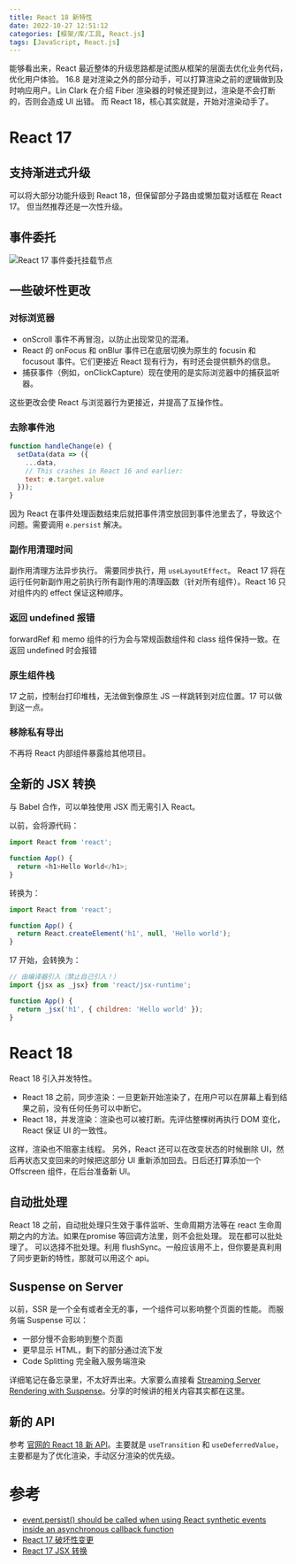 ```yaml
---
title: React 18 新特性
date: 2022-10-27 12:51:12
categories: [框架/库/工具, React.js]
tags: [JavaScript, React.js]
---
```


能够看出来，React 最近整体的升级思路都是试图从框架的层面去优化业务代码，优化用户体验。
16.8 是对渲染之外的部分动手，可以打算渲染之前的逻辑做到及时响应用户。Lin Clark 在介绍 Fiber 渲染器的时候还提到过，渲染是不会打断的，否则会造成 UI 出错。
而 React 18，核心其实就是，开始对渲染动手了。

# React 17

## 支持渐进式升级

可以将大部分功能升级到 React 18，但保留部分子路由或懒加载对话框在 React 17。
但当然推荐还是一次性升级。

## 事件委托

![React 17 事件委托挂载节点](https://wx1.sinaimg.cn/mw2000/7b1152ffly1h7jr9v1w8rj22p4234x6r.jpg)

## 一些破坏性更改

### 对标浏览器

* onScroll 事件不再冒泡，以防止出现常见的混淆。
* React 的 onFocus 和 onBlur 事件已在底层切换为原生的 focusin 和 focusout 事件。它们更接近 React 现有行为，有时还会提供额外的信息。
* 捕获事件（例如，onClickCapture）现在使用的是实际浏览器中的捕获监听器。

这些更改会使 React 与浏览器行为更接近，并提高了互操作性。

### 去除事件池

``` JavaScript
function handleChange(e) {
  setData(data => ({
    ...data,
    // This crashes in React 16 and earlier:
    text: e.target.value
  }));
}
```

因为 React 在事件处理函数结束后就把事件清空放回到事件池里去了，导致这个问题。需要调用 `e.persist` 解决。

### 副作用清理时间

副作用清理方法异步执行。
需要同步执行，用 `useLayoutEffect`。
React 17 将在运行任何新副作用之前执行所有副作用的清理函数（针对所有组件）。React 16 只对组件内的 effect 保证这种顺序。

### 返回 undefined 报错

forwardRef 和 memo 组件的行为会与常规函数组件和 class 组件保持一致。在返回 undefined 时会报错

### 原生组件栈

17 之前，控制台打印堆栈，无法做到像原生 JS 一样跳转到对应位置。17 可以做到这一点。

### 移除私有导出

不再将 React 内部组件暴露给其他项目。

## 全新的 JSX 转换

与 Babel 合作，可以单独使用 JSX 而无需引入 React。

以前，会将源代码：

``` JavaScript
import React from 'react';

function App() {
  return <h1>Hello World</h1>;
}
```

转换为：

``` JavaScript
import React from 'react';

function App() {
  return React.createElement('h1', null, 'Hello world');
}
```

17 开始，会转换为：

``` JavaScript
// 由编译器引入（禁止自己引入！）
import {jsx as _jsx} from 'react/jsx-runtime';

function App() {
  return _jsx('h1', { children: 'Hello world' });
}
```

# React 18

React 18 引入并发特性。
* React 18 之前，同步渲染：一旦更新开始渲染了，在用户可以在屏幕上看到结果之前，没有任何任务可以中断它。
* React 18，并发渲染：渲染也可以被打断。先评估整棵树再执行 DOM 变化，React 保证 UI 的一致性。

这样，渲染也不阻塞主线程。
另外，React 还可以在改变状态的时候删除 UI，然后再状态又变回来的时候把这部分 UI 重新添加回去。日后还打算添加一个 Offscreen 组件，在后台准备新 UI。

## 自动批处理

React 18 之前，自动批处理只生效于事件监听、生命周期方法等在 react 生命周期之内的方法。如果在promise 等回调方法里，则不会批处理。
现在都可以批处理了。
可以选择不批处理。利用 flushSync。一般应该用不上，但你要是真利用了同步更新的特性，那就可以用这个 api。

## Suspense on Server

以前，SSR 是一个全有或者全无的事，一个组件可以影响整个页面的性能。
而服务端 Suspense 可以：

* 一部分慢不会影响到整个页面
* 更早显示 HTML，剩下的部分通过流下发
* Code Splitting 完全融入服务端渲染

详细笔记在备忘录里，不太好弄出来。大家要么直接看 [Streaming Server Rendering with Suspense](https://reactjs.org/blog/2021/12/17/react-conf-2021-recap.html#streaming-server-rendering-with-suspense)。分享的时候讲的相关内容其实都在这里。

## 新的 API

参考 [官网的 React 18 新 API](https://zh-hans.reactjs.org/blog/2022/03/29/react-v18.html#new-feature-automatic-batching)。主要就是 `useTransition` 和 `useDeferredValue`，主要都是为了优化渲染，手动区分渲染的优先级。

# 参考

* [event.persist() should be called when using React synthetic events inside an asynchronous callback function](https://deepscan.io/docs/rules/react-missing-event-persist)
* [React 17 破坏性变更](https://zh-hans.reactjs.org/blog/2020/08/10/react-v17-rc.html#other-breaking-changes)
* [React 17 JSX 转换](https://zh-hans.reactjs.org/blog/2020/09/22/introducing-the-new-jsx-transform.html)
